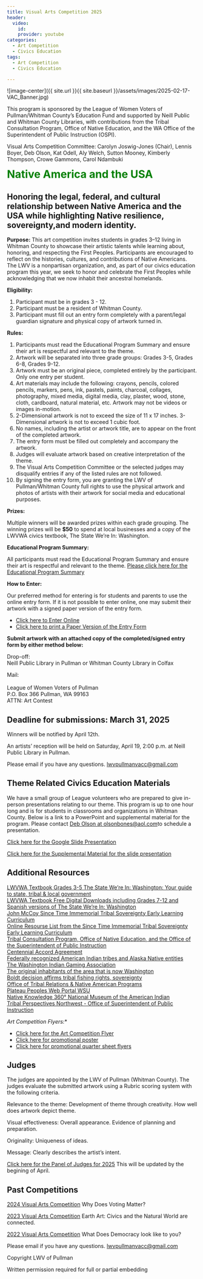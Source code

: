 ```yaml
---
title: Visual Arts Competition 2025
header:
  video:
    id:
    provider: youtube
categories:
  - Art Competition
  - Civics Education
tags:
  - Art Competition
  - Civics Education

---
```

![image-center]({{ site.url }}{{ site.baseurl }}/assets/images/2025-02-17-VAC_Banner.jpg)

This program is sponsored by the League of Women Voters of Pullman/Whitman County’s Education Fund and supported by Neill Public and Whitman County Libraries, with contributions from the Tribal Consultation Program, Office of Native Education, and the WA Office of the Superintendent of Public Instruction (OSPI).

Visual Arts Competition Committee:  Carolyn Joswig-Jones (Chair), Lennis Boyer, Deb Olson, Kat Odell, Aly Welch, Sutton Mooney, Kimberly Thompson, Crowe Gammons, Carol Ndambuki

<span style="color:green; font-size:2em;"> **Native America and the USA** </span>

## Honoring the legal, federal, and cultural relationship between Native America and the USA while highlighting Native resilience, sovereignty,and modern identity.

**Purpose:**
This art competition invites students in grades 3–12 living in Whitman County to showcase their artistic talents while learning about, honoring, and respecting the First Peoples. Participants are encouraged to reflect on the histories, cultures, and contributions of Native Americans.  The LWV is a nonpartisan organization, and, as part of our civics education program this year, we seek to honor and celebrate the First Peoples while acknowledging that we now inhabit their ancestral homelands.

**Eligibility:**
1.	Participant must be in grades 3 - 12.
2.	Participant must be a resident of Whitman County.
3.	Participant must fill out an entry form completely with a parent/legal guardian signature and physical copy of artwork turned in.

**Rules:**
1.	Participants must read the Educational Program Summary and ensure their art is respectful and relevant to the theme.  
2.	Artwork will be separated into three grade groups:  Grades 3-5, Grades 6-8, Grades 9-12.
3.	Artwork must be an original piece, completed entirely by the participant.  Only one entry per student.
4.	Art materials may include the following: crayons, pencils, colored pencils, markers, pens, ink, pastels, paints, charcoal, collages, photography, mixed media, digital media, clay, plaster, wood, stone, cloth, cardboard, natural material, etc. Artwork may not be videos or images in-motion.
5.	2-Dimensional artwork is not to exceed the size of 11 x 17 inches.  3-Dimensional artwork is not to exceed 1 cubic foot.
6.	No names, including the artist or artwork title, are to appear on the front of the completed artwork.
7.	The entry form must be filled out completely and accompany the artwork.
8.	Judges will evaluate artwork based on creative interpretation of the theme.  
9.	The Visual Arts Competition Committee or the selected judges may disqualify entries if any of the listed rules are not followed. 
10.	By signing the entry form, you are granting the LWV of Pullman/Whitman County full rights to use the physical artwork and photos of artists with their artwork for social media and educational purposes.

**Prizes:**

Multiple winners will be awarded prizes within each grade grouping.  The winning prizes will be **$50** to spend at local businesses and a copy of the LWVWA civics textbook, The State We’re In: Washington.  

**Educational Program Summary:**

All participants must read the Educational Program Summary and ensure their art is respectful and relevant to the theme.  [Please click here for the Educational Program Summary](https://lwvpullman.org/assets/PDFs/2025-02-17-Program_Summary.pdf)

**How to Enter:**

Our preferred method for entering is for students and parents to use the online entry form.  If it is not possible to enter online, one may submit their artwork with a signed paper version of the entry form.  
* [Click here to Enter Online](https://docs.google.com/forms/d/e/1FAIpQLSeUjaWFveya7I8TcbtVnEbqM7H3W3hK43ely4DoLRyz1UJTfA/viewform)
* [Click here to print a Paper Version of the Entry Form](https://lwvpullman.org/assets/PDFs/2025-02-17-Entry_Form.pdf)

**Submit artwork with an attached copy of the completed/signed entry form by either method below:**

Drop-off:
<br/>
Neill Public Library in Pullman or Whitman County Library in Colfax

Mail: 	
<br/>
League of Women Voters of Pullman
<br/>
P.O. Box 366 Pullman, WA 99163
<br/>
ATTN: Art Contest
<br/>

## Deadline for submissions: March 31, 2025

Winners will be notified by April 12th.

An artists’ reception will be held on Saturday, April 19, 2:00 p.m. at Neill Public Library in Pullman.

Please email if you have any questions.
[lwvpullmanvacc@gmail.com](mailto:lwvpullmanvacc@gmail.com)

## Theme Related Civics Education Materials

We have a small group of League volunteers who are prepared to give in-person presentations relating to our theme.  This program is up to one hour long and is for students in classrooms and organizations in Whitman County.  Below is a link to a PowerPoint and supplemental material for the program.  Please contact [Deb Olson at olsonbones@aol.com](mailto:olsonbones@aol.com)to schedule a presentation.

[Click here for the Google Slide Presentation](https://docs.google.com/presentation/d/1oTDFE8e3e-5UPW-W86GCS_7T__Bj95wRQAOOAKH7C-k/edit#slide=id.p)

[Click here for the Supplemental Material for the slide presentation](2025-02-17-Native_American_and_USA_Program.pdf)

 ## Additional Resources

[LWVWA Textbook Grades 3-5  The State We’re In: Washington: Your guide to state, tribal & local government](https://oercommons.s3.amazonaws.com/media/courseware/relatedresource/file/SWIW-ElementaryBook-2020i.pdf)
<br/>
[LWVWA Textbook Free Digital Downloads including Grades 7-12 and Spanish versions of The State We’re In: Washington](https://oercommons.s3.amazonaws.com/media/courseware/relatedresource/file/SWIW-ElementaryBook-2020i.pdf)
<br/>
[John McCoy Since Time Immemorial Tribal Sovereignty Early Learning Curriculum](https://ospi.k12.wa.us/student-success/resources-subject-area/john-mccoy-lulilas-time-immemorial-tribal-sovereignty-washington-state)
<br/>
[Online Resourse List from the Since Time Immemorial Tribal Sovereignty Early Learning Curriculum](https://dcyf.wa.gov/sites/default/files/tribal-training/Resources1_Online_Resources_v3.27.2017.pdf)
<br/>
[Tribal Consultation Program, Office of Native Education, and the Office of the Superintendent of Public Instruction](https://ospi.k12.wa.us/student-success/access-opportunity-education/native-education/tribal-consultation)
<br/>
[Centennial Accord Agreement](https://goia.wa.gov/relations/centennial-accord)
<br/>
[Federally recognized American Indian tribes and Alaska Native entities](https://www.usa.gov/indian-tribes-alaska-native)
<br/>
[The Washington Indian Gaming Association](https://www.washingtonindiangaming.org)
<br/>
[The original inhabitants of the area that is now Washington](http://www.native-languages.org/washington.htm)
<br/>
[Boldt decision affirms tribal fishing rights, sovereignty](https://www.courts.wa.gov/content/publicupload/eclips/2024%2002%2020%20It%20Happened%20Here%20Boldt%20decision%20affirms%20tribal%20fishing%20rights%20sovereignty.pdf)
<br/>
[Office of Tribal Relations & Native American Programs](https://native.wsu.edu)
<br/>
[Plateau Peoples Web Portal WSU](https://plateauportal.libraries.wsu.edu)
<br/>
[Native Knowledge 360° National Museum of the American Indian](https://americanindian.si.edu/nk360/)
<br/>
[Tribal Perspectives Northwest - Office of Superintendent of Public Instruction](https://www.youtube.com/watch?v=4f1ESMsLXtg)

*Art Competition Flyers:**
* [Click here for the Art Competition Flyer](https://lwvpullman.org/assets/PDFs/2025-02-17-Art_Comp_Flyer.pdf)
* [Click here for promotional poster](https://lwvpullman.org/assets/PDFs/2025-02-17-Poster.pdf)
* [Click here for promotional quarter sheet flyers](https://lwvpullman.org/assets/PDFs/2025-02-17-Quarter_Page_Flyer_Sheet.pdf)

## Judges

The judges are appointed by the LWV of Pullman (Whitman County).  The judges evaluate the submitted artwork using a Rubric scoring system with the following criteria.

Relevance to the theme:  Development of theme through creativity. How well does artwork depict theme.

Visual effectiveness:  Overall appearance. Evidence of planning and preparation.

Originality:  Uniqueness of ideas.

Message:  Clearly describes the artist’s intent.

[Click here for the Panel of Judges for 2025]() This will be updated by the begining of April.

## Past Competitions

[2024 Visual Arts Competition](https://lwvpullman.org/docs/art%20competition/civics%20education/Visual_Arts_Competition_24/) Why Does Voting Matter?

[2023 Visual Arts Competition](https://lwvpullman.org/docs/art%20competition/civics%20education/Visual_Arts_Competition_23) Earth Art: Civics and the Natural World are connected.

[2022 Visual Arts Competition](https://lwvpullman.org/docs/art%20contest/civics%20education/Visual_Arts_Competition_22/) What Does Democracy look like to you? 

Please email if you have any questions.
[lwvpullmanvacc@gmail.com](mailto:lwvpullmanvacc@gmail.com)

Copyright LWV of Pullman

Written permission required for full or partial embedding

<!---the title to whatever you want the post to be titled
change the ID out to the end of the youtube link https://youtu.be/r61ARK4Qv9c -->
